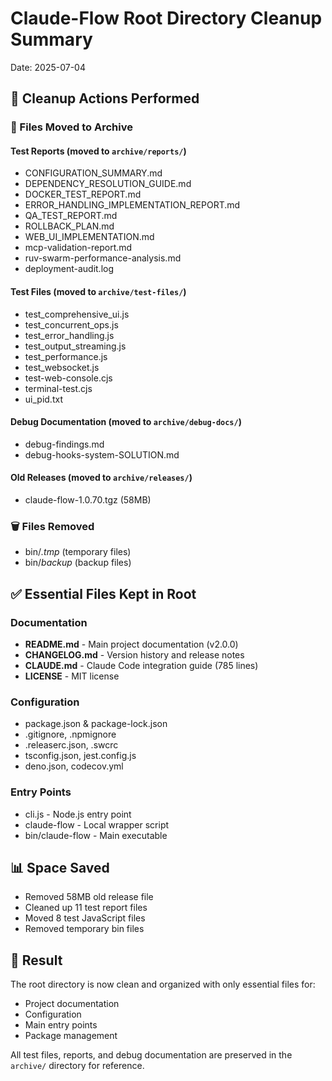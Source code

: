 # Claude-Flow Root Directory Cleanup Summary

Date: 2025-07-04

## 🧹 Cleanup Actions Performed

### 📁 Files Moved to Archive

#### Test Reports (moved to `archive/reports/`)
- CONFIGURATION_SUMMARY.md
- DEPENDENCY_RESOLUTION_GUIDE.md
- DOCKER_TEST_REPORT.md
- ERROR_HANDLING_IMPLEMENTATION_REPORT.md
- QA_TEST_REPORT.md
- ROLLBACK_PLAN.md
- WEB_UI_IMPLEMENTATION.md
- mcp-validation-report.md
- ruv-swarm-performance-analysis.md
- deployment-audit.log

#### Test Files (moved to `archive/test-files/`)
- test_comprehensive_ui.js
- test_concurrent_ops.js
- test_error_handling.js
- test_output_streaming.js
- test_performance.js
- test_websocket.js
- test-web-console.cjs
- terminal-test.cjs
- ui_pid.txt

#### Debug Documentation (moved to `archive/debug-docs/`)
- debug-findings.md
- debug-hooks-system-SOLUTION.md

#### Old Releases (moved to `archive/releases/`)
- claude-flow-1.0.70.tgz (58MB)

### 🗑️ Files Removed
- bin/*.tmp* (temporary files)
- bin/*backup* (backup files)

## ✅ Essential Files Kept in Root

### Documentation
- **README.md** - Main project documentation (v2.0.0)
- **CHANGELOG.md** - Version history and release notes
- **CLAUDE.md** - Claude Code integration guide (785 lines)
- **LICENSE** - MIT license

### Configuration
- package.json & package-lock.json
- .gitignore, .npmignore
- .releaserc.json, .swcrc
- tsconfig.json, jest.config.js
- deno.json, codecov.yml

### Entry Points
- cli.js - Node.js entry point
- claude-flow - Local wrapper script
- bin/claude-flow - Main executable

## 📊 Space Saved

- Removed 58MB old release file
- Cleaned up 11 test report files
- Moved 8 test JavaScript files
- Removed temporary bin files

## 🎯 Result

The root directory is now clean and organized with only essential files for:
- Project documentation
- Configuration
- Main entry points
- Package management

All test files, reports, and debug documentation are preserved in the `archive/` directory for reference.